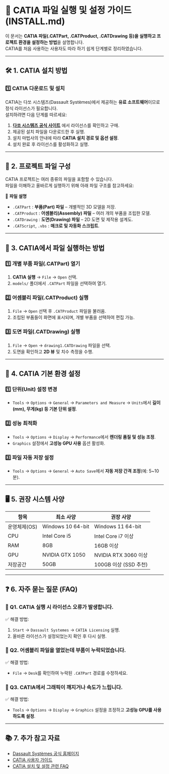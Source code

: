 # 📌 CATIA 파일 실행 및 설정 가이드 (INSTALL.md)  

이 문서는 **CATIA 파일(.CATPart, .CATProduct, .CATDrawing 등)을 실행하고 프로젝트 환경을 설정하는 방법**을 설명합니다.  
CATIA를 처음 사용하는 사용자도 따라 하기 쉽게 단계별로 정리하였습니다.  

---

## 🛠️ 1. CATIA 설치 방법  

### 1️⃣ CATIA 다운로드 및 설치  
CATIA는 다쏘 시스템즈(Dassault Systèmes)에서 제공하는 **유료 소프트웨어**이므로 정식 라이선스가 필요합니다.  
설치하려면 다음 단계를 따르세요:  

1. **[다쏘 시스템즈 공식 사이트](https://www.3ds.com/products-services/catia/)** 에서 라이선스를 확인하고 구매.  
2. 제공된 설치 파일을 다운로드한 후 실행.  
3. 설치 마법사의 안내에 따라 **CATIA 설치 경로 및 옵션 설정**.  
4. 설치 완료 후 라이선스를 활성화하고 실행.  

---

## 📂 2. 프로젝트 파일 구성  

CATIA 프로젝트는 여러 종류의 파일을 포함할 수 있습니다.  
파일을 이해하고 올바르게 실행하기 위해 아래 파일 구조를 참고하세요:  


📌 **파일 설명**  
- `.CATPart` : **부품(Part) 파일** – 개별적인 3D 모델을 저장.  
- `.CATProduct` : **어셈블리(Assembly) 파일** – 여러 개의 부품을 조립한 모델.  
- `.CATDrawing` : **도면(Drawing) 파일** – 2D 도면 및 제작용 설계도.  
- `.CATScript`, `.vbs` : **매크로 및 자동화 스크립트**.  

---

## 🚀 3. CATIA에서 파일 실행하는 방법  

### 1️⃣ 개별 부품 파일(.CATPart) 열기  
1. **CATIA 실행** → `File` → `Open` 선택.  
2. `models/` 폴더에서 `.CATPart` 파일을 선택하여 열기.  

### 2️⃣ 어셈블리 파일(.CATProduct) 실행  
1. `File` → `Open` 선택 후 `.CATProduct` 파일을 불러옴.  
2. 조립된 부품들이 화면에 표시되며, 개별 부품을 선택하여 편집 가능.  

### 3️⃣ 도면 파일(.CATDrawing) 실행  
1. `File` → `Open` → `drawing1.CATDrawing` 파일을 선택.  
2. 도면을 확인하고 **2D 뷰** 및 치수 측정을 수행.  

---

## 🔧 4. CATIA 기본 환경 설정  

### 1️⃣ 단위(Unit) 설정 변경  
- `Tools` → `Options` → `General` → `Parameters and Measure` → `Units`에서 **길이(mm), 무게(kg) 등 기본 단위 설정**.  

### 2️⃣ 성능 최적화  
- `Tools` → `Options` → `Display` → `Performance`에서 **렌더링 품질 및 성능 조정**.  
- `Graphics` 설정에서 **고성능 GPU 사용** 옵션 활성화.  

### 3️⃣ 파일 자동 저장 설정  
- `Tools` → `Options` → `General` → `Auto Save`에서 **자동 저장 간격 조정**(예: 5~10분).  

---

## 🖥️ 5. 권장 시스템 사양  

| 항목         | 최소 사양 | 권장 사양 |
|-------------|----------|----------|
| 운영체제(OS) | Windows 10 64-bit | Windows 11 64-bit |
| CPU         | Intel Core i5 | Intel Core i7 이상 |
| RAM         | 8GB | 16GB 이상 |
| GPU         | NVIDIA GTX 1050 | NVIDIA RTX 3060 이상 |
| 저장공간     | 50GB | 100GB 이상 (SSD 추천) |

---

## ❓ 6. 자주 묻는 질문 (FAQ)  

### 🔹 Q1. CATIA 실행 시 라이선스 오류가 발생합니다.  
✅ 해결 방법:  
1. `Start` → `Dassault Systemes` → `CATIA Licensing` 실행.  
2. 올바른 라이선스가 설정되었는지 확인 후 다시 실행.  

### 🔹 Q2. 어셈블리 파일을 열었는데 부품이 누락되었습니다.  
✅ 해결 방법:  
- `File` → `Desk`를 확인하여 누락된 `.CATPart` 경로를 수정하세요.  

### 🔹 Q3. CATIA에서 그래픽이 깨지거나 속도가 느립니다.  
✅ 해결 방법:  
- `Tools` → `Options` → `Display` → `Graphics` 설정을 조정하고 **고성능 GPU를 사용하도록 설정**.  

---

## 📚 7. 추가 참고 자료  

- [Dassault Systèmes 공식 홈페이지](https://www.3ds.com/products-services/catia/)  
- [CATIA 사용자 가이드](https://help.3ds.com/)  
- [CATIA 설치 및 설정 관련 FAQ](https://www.3ds.com/support/)  



